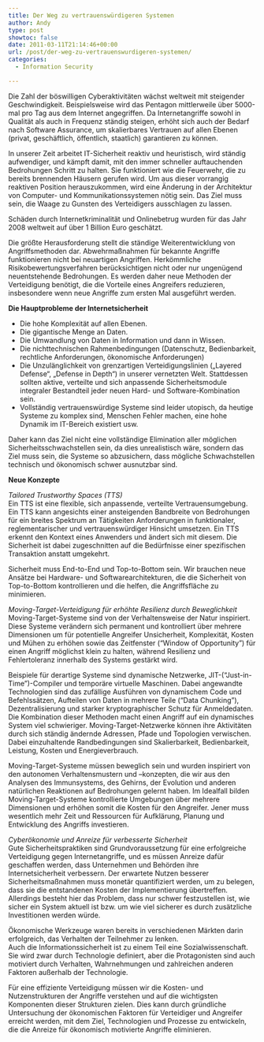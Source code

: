 ```yaml
---
title: Der Weg zu vertrauenswürdigeren Systemen
author: Andy
type: post
showtoc: false
date: 2011-03-11T21:14:46+00:00
url: /post/der-weg-zu-vertrauenswurdigeren-systemen/
categories:
  - Information Security

---
```

Die Zahl der b&ouml;swilligen Cyberaktivit&auml;ten w&auml;chst weltweit mit steigender Geschwindigkeit. Beispielsweise wird das Pentagon mittlerweile &uuml;ber 5000-mal pro Tag aus dem Internet angegriffen. Da Internetangriffe sowohl in Qualit&auml;t als auch in Frequenz st&auml;ndig steigen, erh&ouml;ht sich auch der Bedarf nach Software Assurance, um skalierbares Vertrauen auf allen Ebenen (privat, gesch&auml;ftlich, &ouml;ffentlich, staatlich) garantieren zu k&ouml;nnen.

In unserer Zeit arbeitet IT-Sicherheit reaktiv und heuristisch, wird st&auml;ndig aufwendiger, und k&auml;mpft damit, mit den immer schneller auftauchenden Bedrohungen Schritt zu halten. Sie funktioniert wie die Feuerwehr, die zu bereits brennenden H&auml;usern gerufen wird. Um aus dieser vorrangig reaktiven Position herauszukommen, wird eine &Auml;nderung in der Architektur von Computer- und Kommunikationssystemen n&ouml;tig sein. Das Ziel muss sein, die Waage zu Gunsten des Verteidigers ausschlagen zu lassen.

Sch&auml;den durch Internetkriminalit&auml;t und Onlinebetrug wurden f&uuml;r das Jahr 2008 weltweit auf &uuml;ber 1 Billion Euro gesch&auml;tzt.

Die gr&ouml;&szlig;te Herausforderung stellt die st&auml;ndige Weiterentwicklung von Angriffsmethoden dar. Abwehrma&szlig;nahmen f&uuml;r bekannte Angriffe funktionieren nicht bei neuartigen Angriffen. Herk&ouml;mmliche Risikobewertungsverfahren ber&uuml;cksichtigen nicht oder nur ungen&uuml;gend neuentstehende Bedrohungen. Es werden daher neue Methoden der Verteidigung ben&ouml;tigt, die die Vorteile eines Angreifers reduzieren, insbesondere wenn neue Angriffe zum ersten Mal ausgef&uuml;hrt werden.

**Die Hauptprobleme der Internetsicherheit**

  * Die hohe Komplexit&auml;t auf allen Ebenen.
  * Die gigantische Menge an Daten.
  * Die Umwandlung von Daten in Information und dann in Wissen.
  * Die nichttechnischen Rahmenbedingungen (Datenschutz, Bedienbarkeit, rechtliche Anforderungen, &ouml;konomische Anforderungen)
  * Die Unzul&auml;nglichkeit von grenzartigen Verteidigungslinien (&bdquo;Layered Defense&ldquo;, &bdquo;Defense in Depth&ldquo;) in unserer vernetzten Welt. Stattdessen sollten aktive, verteilte und sich anpassende Sicherheitsmodule integraler Bestandteil jeder neuen Hard- und Software-Kombination sein.
  * Vollst&auml;ndig vertrauensw&uuml;rdige Systeme sind leider utopisch, da heutige Systeme zu komplex sind, Menschen Fehler machen, eine hohe Dynamik im IT-Bereich existiert usw.

Daher kann das Ziel nicht eine vollst&auml;ndige Elimination aller m&ouml;glichen Sicherheitsschwachstellen sein, da dies unrealistisch w&auml;re, sondern das Ziel muss sein, die Systeme so abzusichern, dass m&ouml;gliche Schwachstellen technisch und &ouml;konomisch schwer ausnutzbar sind.

**Neue Konzepte**

_Tailored Trustworthy Spaces (TTS)_  
Ein TTS ist eine flexible, sich anpassende, verteilte Vertrauensumgebung. Ein TTS kann angesichts einer ansteigenden Bandbreite von Bedrohungen f&uuml;r ein breites Spektrum an T&auml;tigkeiten Anforderungen in funktionaler, reglementarischer und vertrauensw&uuml;rdiger Hinsicht umsetzen. Ein TTS erkennt den Kontext eines Anwenders und &auml;ndert sich mit diesem. Die Sicherheit ist dabei zugeschnitten auf die Bed&uuml;rfnisse einer spezifischen Transaktion anstatt umgekehrt.

Sicherheit muss End-to-End und Top-to-Bottom sein. Wir brauchen neue Ans&auml;tze bei Hardware- und Softwarearchitekturen, die die Sicherheit von Top-to-Bottom kontrollieren und die helfen, die Angriffsfl&auml;che zu minimieren.

_Moving-Target-Verteidigung f&uuml;r erh&ouml;hte Resilienz durch Beweglichkeit_  
Moving-Target-Systeme sind von der Verhaltensweise der Natur inspiriert. Diese Systeme ver&auml;ndern sich permanent und kontrolliert &uuml;ber mehrere Dimensionen um f&uuml;r potentielle Angreifer Unsicherheit, Komplexit&auml;t, Kosten und M&uuml;hen zu erh&ouml;hen sowie das Zeitfenster (&ldquo;Window of Opportunity&rdquo;) f&uuml;r einen Angriff m&ouml;glichst klein zu halten, w&auml;hrend Resilienz und Fehlertoleranz innerhalb des Systems gest&auml;rkt wird.

Beispiele f&uuml;r derartige Systeme sind dynamische Netzwerke, JIT-(&ldquo;Just-in-Time&rdquo;)-Compiler und tempor&auml;re virtuelle Maschinen. Dabei angewandte Technologien sind das zuf&auml;llige Ausf&uuml;hren von dynamischem Code und Befehlss&auml;tzen, Aufteilen von Daten in mehrere Teile (&ldquo;Data Chunking&rdquo;), Dezentralisierung und starker kryptographischer Schutz f&uuml;r Anmeldedaten. Die Kombination dieser Methoden macht einen Angriff auf ein dynamisches System viel schwieriger. Moving-Target-Netzwerke k&ouml;nnen ihre Aktivit&auml;ten durch sich st&auml;ndig &auml;ndernde Adressen, Pfade und Topologien verwischen. Dabei einzuhaltende Randbedingungen sind Skalierbarkeit, Bedienbarkeit, Leistung, Kosten und Energieverbrauch.

Moving-Target-Systeme m&uuml;ssen beweglich sein und wurden inspiriert von den autonomen Verhaltensmustern und &ndash;konzepten, die wir aus den Analysen des Immunsystems, des Gehirns, der Evolution und anderen nat&uuml;rlichen Reaktionen auf Bedrohungen gelernt haben. Im Idealfall bilden Moving-Target-Systeme kontrollierte Umgebungen &uuml;ber mehrere Dimensionen und erh&ouml;hen somit die Kosten f&uuml;r den Angreifer. Jener muss wesentlich mehr Zeit und Ressourcen f&uuml;r Aufkl&auml;rung, Planung und Entwicklung des Angriffs investieren.

_Cyber&ouml;konomie und Anreize f&uuml;r verbesserte Sicherheit_  
Gute Sicherheitspraktiken sind Grundvoraussetzung f&uuml;r eine erfolgreiche Verteidigung gegen Internetangriffe, und es m&uuml;ssen Anreize daf&uuml;r geschaffen werden, dass Unternehmen und Beh&ouml;rden ihre Internetsicherheit verbessern. Der erwartete Nutzen besserer Sicherheitsma&szlig;nahmen muss monet&auml;r quantifiziert werden, um zu belegen, dass sie die entstandenen Kosten der Implementierung &uuml;bertreffen. Allerdings besteht hier das Problem, dass nur schwer festzustellen ist, wie sicher ein System aktuell ist bzw. um wie viel sicherer es durch zus&auml;tzliche Investitionen werden w&uuml;rde.

&Ouml;konomische Werkzeuge waren bereits in verschiedenen M&auml;rkten darin erfolgreich, das Verhalten der Teilnehmer zu lenken.  
Auch die Informationssicherheit ist zu einem Teil eine Sozialwissenschaft. Sie wird zwar durch Technologie definiert, aber die Protagonisten sind auch motiviert durch Verhalten, Wahrnehmungen und zahlreichen anderen Faktoren au&szlig;erhalb der Technologie.

F&uuml;r eine effiziente Verteidigung m&uuml;ssen wir die Kosten- und Nutzenstrukturen der Angriffe verstehen und auf die wichtigsten Komponenten dieser Strukturen zielen. Dies kann durch gr&uuml;ndliche Untersuchung der &ouml;konomischen Faktoren f&uuml;r Verteidiger und Angreifer erreicht werden, mit dem Ziel, Technologien und Prozesse zu entwickeln, die die Anreize f&uuml;r &ouml;konomisch motivierte Angriffe eliminieren.